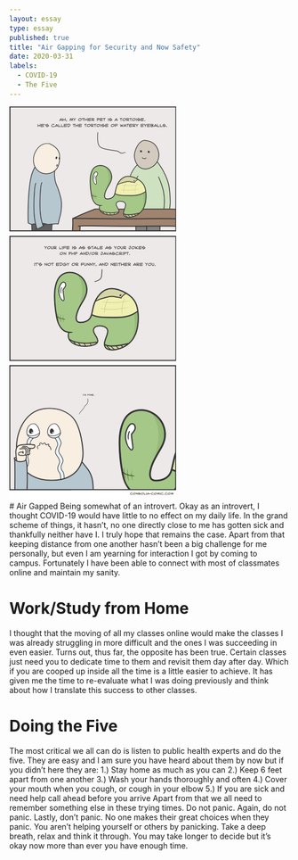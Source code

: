 ```yaml
---
layout: essay
type: essay
published: true
title: "Air Gapping for Security and Now Safety"
date: 2020-03-31
labels:
  - COVID-19
  - The Five
---
```


 <div style="text-align: left"> <img src="../images/javascript-doest-have-a-type-comic.png"> </div>
# Air Gapped
Being somewhat of an introvert. Okay as an introvert, I thought COVID-19 would have little to no effect on my daily life. In the grand scheme of things, it hasn’t, no one directly close to me has gotten sick and thankfully neither have I. I truly hope that remains the case. Apart from that keeping distance from one another hasn’t been a big challenge for me personally, but even I am yearning for interaction I got by coming to campus. Fortunately I have been able to connect with most of classmates online and maintain my sanity.

# Work/Study from Home
I thought that the moving of all my classes online would make the classes I was already struggling in more difficult and the ones I was succeeding in even easier. Turns out, thus far, the opposite has been true. Certain classes just need you to dedicate time to them and revisit them day after day. Which if you are cooped up inside all the time is a little easier to achieve. It has given me the time to re-evaluate what I was doing previously and think about how I translate this success to other classes. 

# Doing the Five
The most critical we all can do is listen to public health experts and do the five. They are easy and I am sure you have heard about them by now but if you didn’t here they are:
1.)	Stay home as much as you can
2.)	Keep 6 feet apart from one another
3.)	Wash your hands thoroughly and often
4.)	Cover your mouth when you cough, or cough in your elbow
5.)	If you are sick and need help call ahead before you arrive
Apart from that we all need to remember something else in these trying times. Do not panic. Again, do not panic. Lastly, don’t panic. No one makes their great choices when they panic. You aren’t helping yourself or others by panicking. Take a deep breath, relax and think it through. You may take longer to decide but it’s okay now more than ever you have enough time. 
